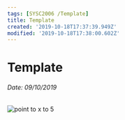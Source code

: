 ```yaml
---
tags: [SYSC2006 /Template]
title: Template
created: '2019-10-18T17:37:39.949Z'
modified: '2019-10-18T17:38:00.602Z'
---
```


# Template

###### Date: 09/10/2019
[](@attachment/8_SYSC_2006_F19_C_Pointers_and_Structures.pdf)


![point to x to 5](@attachment/swap().png)


